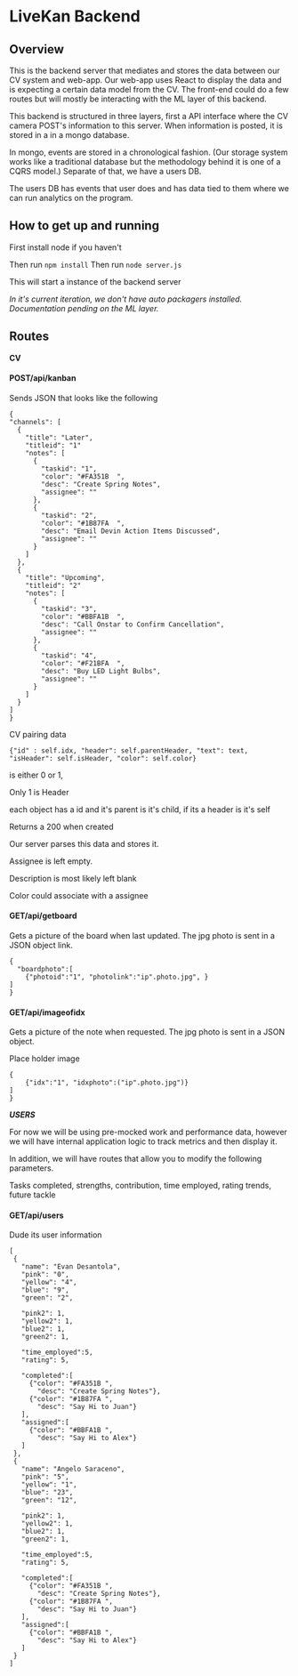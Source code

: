 # LiveKan Backend

## Overview

This is the backend server that mediates and stores the data between our CV system and web-app.
Our web-app uses React to display the data and is expecting a certain data
model from the CV. The front-end could do a few routes but will mostly be
interacting with the ML layer of this backend.

This backend is structured in three layers, first a API interface where the CV camera
POST's information to this server. When information is posted, it is stored in a
in a mongo database.

In mongo, events are stored in a chronological
fashion. (Our storage system works like a traditional database but the methodology
behind it is one of a CQRS model.) Separate of that, we have a users DB.

The users DB has events that user does and has data tied to them where we can
run analytics on the program.

## How to get up and running

First install node if you haven't

Then run `npm install`
Then run `node server.js`

This will start a instance of the backend server

_In it's current iteration, we don't have auto packagers installed.
Documentation pending on the ML layer._

## Routes

__CV__

#### POST/api/kanban

Sends JSON that looks like the following

```
{
"channels": [
  {
    "title": "Later",
    "titleid": "1"
    "notes": [
      {
        "taskid": "1",
        "color": "#FA351B  ",
        "desc": "Create Spring Notes",
        "assignee": ""
      },
      {
        "taskid": "2",
        "color": "#1B87FA  ",
        "desc": "Email Devin Action Items Discussed",
        "assignee": ""
      }
    ]
  },
  {
    "title": "Upcoming",
    "titleid": "2"
    "notes": [
      {
        "taskid": "3",
        "color": "#BBFA1B  ",
        "desc": "Call Onstar to Confirm Cancellation",
        "assignee": ""
      },
      {
        "taskid": "4",
        "color": "#F21BFA  ",
        "desc": "Buy LED Light Bulbs",
        "assignee": ""
      }
    ]
  }
]
}
```

CV pairing data
```
{"id" : self.idx, "header": self.parentHeader, "text": text, "isHeader": self.isHeader, "color": self.color}
```
is either 0 or 1,

Only 1 is Header

each object has a id and it's parent is it's child, if its a header is it's self




Returns a 200 when created

Our server parses this data and stores it.

Assignee is left empty.

Description is most likely left blank

Color could associate with a assignee


#### GET/api/getboard

Gets a picture of the board when last updated. The jpg photo is sent in a JSON
object link.

```
{
  "boardphoto":[
    {"photoid":"1", "photolink":"ip".photo.jpg", }
]
}
```

#### GET/api/imageofidx

Gets a picture of the note when requested. The jpg photo is sent in a JSON
object.

Place holder image

```
{
    {"idx":"1", "idxphoto":("ip".photo.jpg")}
]
}
```

___USERS___

For now we will be using pre-mocked work and performance data, however we will have internal application logic to track metrics and then display it.


In addition, we will have routes that allow you to modify the following parameters.

Tasks completed, strengths, contribution, time employed, rating trends, future tackle


#### GET/api/users

Dude its user information

```
[
 {
   "name": "Evan Desantola",
   "pink": "0",
   "yellow": "4",
   "blue": "9",
   "green": "2",

   "pink2": 1,
   "yellow2": 1,
   "blue2": 1,
   "green2": 1,

   "time_employed":5,
   "rating": 5,

   "completed":[
     {"color": "#FA351B ",
       "desc": "Create Spring Notes"},
     {"color": "#1B87FA ",
       "desc": "Say Hi to Juan"}
   ],
   "assigned":[
     {"color": "#BBFA1B ",
       "desc": "Say Hi to Alex"}
   ]
 },
 {
   "name": "Angelo Saraceno",
   "pink": "5",
   "yellow": "1",
   "blue": "23",
   "green": "12",

   "pink2": 1,
   "yellow2": 1,
   "blue2": 1,
   "green2": 1,

   "time_employed":5,
   "rating": 5,

   "completed":[
     {"color": "#FA351B ",
       "desc": "Create Spring Notes"},
     {"color": "#1B87FA ",
       "desc": "Say Hi to Juan"}
   ],
   "assigned":[
     {"color": "#BBFA1B ",
       "desc": "Say Hi to Alex"}
   ]
 }
]
```
